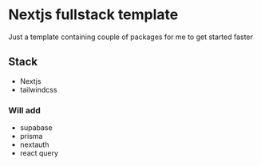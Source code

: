 # Nextjs fullstack template

Just a template containing couple of packages for me to get started faster

## Stack

- Nextjs
- tailwindcss

### Will add

- supabase
- prisma
- nextauth
- react query
